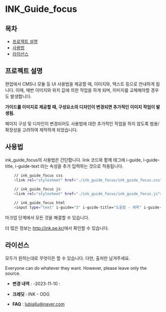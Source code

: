 # INK_Guide_focus

## 목차

- [프로젝트 설명](#프로젝트-설명)
- [사용법](#사용법)
- [라이선스](#라이선스)

## 프로젝트 설명

현업에서 CMS나 모듈 등 UI 사용법을 제공할 때, 이미지와, 텍스트 등으로 안내하게 됩니다.
이때, 매번 이미지와 위치 값에 의한 작업을 하게 되며, 이미지를 교체해야할 경우도 발생합니다.

**가이드를 이미지로 제공할 때, 구성요소의 디자인이 변경되면 추가적인 이미지 작업이 발생됨.**

페이지 구성 및 디자인이 변경되어도 사용법에 대한 추가적인 작업을 하지 않도록 범용/확장성을 고려하여 제작하게 되었습니다.

## 사용법

ink_guide_focus의 사용법은 간단합니다.
link 코드와 함께 태그에 i-guide, i-guide-title, i-guide-text 라는 속성을 추가 입력하는 것으로 적용됩니다.

```sh
    // ink_guide_focus css
    <link rel="stylesheet" href="./ink_guide_focus/ink_guide_focus.css">
    
    // ink_guide_focus js
    <link rel="stylesheet" href="./ink_guide_focus/ink_guide_focus.js">

    // ink_guide_focus html
    <input type="text" i-guide="3" i-guide-title="도움말 - 제목" i-guide-text="도움말 내용">
```

마크업 단계에서 모든 것을 해결할 수 있습니다.

더 많은 정보는 <a href="http://ink.pe.kr/ink_guide">http://ink.pe.kr/</a>에서 확인할 수 있습니다.

## 라이선스
모두가 원하는대로 무엇이든 할 수 있습니다.
다만, 출처만 남겨주세요.

Everyone can do whatever they want.
However, please leave only the source.


- **변경 내역** :
-2023-11-10 : 

- **크레딧** : INK - ODG

- **FAQ** : lubiallu@naver.com
